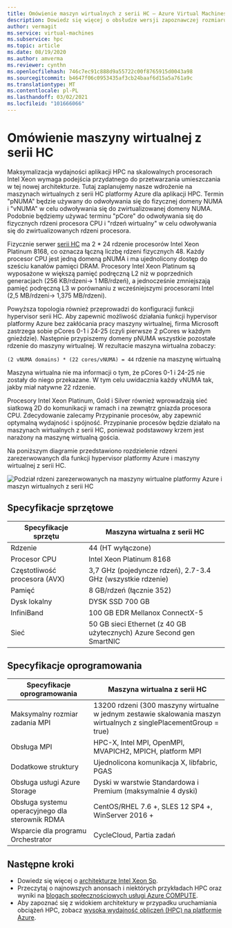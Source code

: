 ```yaml
---
title: Omówienie maszyn wirtualnych z serii HC — Azure Virtual Machines | Microsoft Docs
description: Dowiedz się więcej o obsłudze wersji zapoznawczej rozmiaru maszyny wirtualnej z serii HC na platformie Azure.
author: vermagit
ms.service: virtual-machines
ms.subservice: hpc
ms.topic: article
ms.date: 08/19/2020
ms.author: amverma
ms.reviewer: cynthn
ms.openlocfilehash: 746c7ec91c888d9a55722c00f8765915d0043a98
ms.sourcegitcommit: b4647f06c0953435af3cb24baaf6d15a5a761a9c
ms.translationtype: MT
ms.contentlocale: pl-PL
ms.lasthandoff: 03/02/2021
ms.locfileid: "101666066"
---
```

# <a name="hc-series-virtual-machine-overview"></a>Omówienie maszyny wirtualnej z serii HC

Maksymalizacja wydajności aplikacji HPC na skalowalnych procesorach Intel Xeon wymaga podejścia przydatnego do przetwarzania umieszczania w tej nowej architekturze. Tutaj zaplanujemy nasze wdrożenie na maszynach wirtualnych z serii HC platformy Azure dla aplikacji HPC. Termin "pNUMA" będzie używany do odwoływania się do fizycznej domeny NUMA i "vNUMA" w celu odwoływania się do zwirtualizowanej domeny NUMA. Podobnie będziemy używać terminu "pCore" do odwoływania się do fizycznych rdzeni procesora CPU i "rdzeń wirtualny" w celu odwoływania się do zwirtualizowanych rdzeni procesora.

Fizycznie serwer [serii HC](../../hc-series.md) ma 2 * 24 rdzenie procesorów Intel Xeon Platinum 8168, co oznacza łączną liczbę rdzeni fizycznych 48. Każdy procesor CPU jest jedną domeną pNUMA i ma ujednolicony dostęp do sześciu kanałów pamięci DRAM. Procesory Intel Xeon Platinum są wyposażone w większą pamięć podręczną L2 niż w poprzednich generacjach (256 KB/rdzeni-> 1 MB/rdzeń), a jednocześnie zmniejszają pamięć podręczną L3 w porównaniu z wcześniejszymi procesorami Intel (2,5 MB/rdzeni-> 1,375 MB/rdzeni).

Powyższa topologia również przeprowadzi do konfiguracji funkcji hypervisor serii HC. Aby zapewnić możliwość działania funkcji hypervisor platformy Azure bez zakłócania pracy maszyny wirtualnej, firma Microsoft zastrzega sobie pCores 0-1 i 24-25 (czyli pierwsze 2 pCores w każdym gnieździe). Następnie przypiszemy domeny pNUMA wszystkie pozostałe rdzenie do maszyny wirtualnej. W rezultacie maszyna wirtualna zobaczy:

`(2 vNUMA domains) * (22 cores/vNUMA) = 44` rdzenie na maszynę wirtualną

Maszyna wirtualna nie ma informacji o tym, że pCores 0-1 i 24-25 nie zostały do niego przekazane. W tym celu uwidacznia każdy vNUMA tak, jakby miał natywne 22 rdzenie.

Procesory Intel Xeon Platinum, Gold i Silver również wprowadzają sieć siatkową 2D do komunikacji w ramach i na zewnątrz gniazda procesora CPU. Zdecydowanie zalecamy Przypinanie procesów, aby zapewnić optymalną wydajność i spójność. Przypinanie procesów będzie działało na maszynach wirtualnych z serii HC, ponieważ podstawowy krzem jest narażony na maszynę wirtualną gościa.

Na poniższym diagramie przedstawiono rozdzielenie rdzeni zarezerwowanych dla funkcji hypervisor platformy Azure i maszyny wirtualnej z serii HC.

![Podział rdzeni zarezerwowanych na maszyny wirtualne platformy Azure i maszyn wirtualnych z serii HC](./media/hc-series-overview/segregation-cores.png)

## <a name="hardware-specifications"></a>Specyfikacje sprzętowe

| Specyfikacje sprzętu          | Maszyna wirtualna z serii HC                     |
|----------------------------------|----------------------------------|
| Rdzenie                            | 44 (HT wyłączone)                 |
| Procesor CPU                              | Intel Xeon Platinum 8168         |
| Częstotliwość procesora (AVX)          | 3,7 GHz (pojedyncze rdzeń), 2.7-3.4 GHz (wszystkie rdzenie) |
| Pamięć                           | 8 GB/rdzeń (łącznie 352)            |
| Dysk lokalny                       | DYSK SSD 700 GB                       |
| InfiniBand                       | 100 GB EDR Mellanox ConnectX-5   |
| Sieć                          | 50 GB sieci Ethernet (z 40 GB użytecznych) Azure Second gen SmartNIC    |

## <a name="software-specifications"></a>Specyfikacje oprogramowania

| Specyfikacje oprogramowania     |Maszyna wirtualna z serii HC           |
|-----------------------------|-----------------------|
| Maksymalny rozmiar zadania MPI            | 13200 rdzeni (300 maszyny wirtualne w jednym zestawie skalowania maszyn wirtualnych z singlePlacementGroup = true)  |
| Obsługa MPI                 | HPC-X, Intel MPI, OpenMPI, MVAPICH2, MPICH, platform MPI  |
| Dodatkowe struktury       | Ujednolicona komunikacja X, libfabric, PGAS |
| Obsługa usługi Azure Storage       | Dyski w warstwie Standardowa i Premium (maksymalnie 4 dyski) |
| Obsługa systemu operacyjnego dla sterownik RDMA   | CentOS/RHEL 7.6 +, SLES 12 SP4 +, WinServer 2016 +  |
| Wsparcie dla programu Orchestrator        | CycleCloud, Partia zadań  |

## <a name="next-steps"></a>Następne kroki

- Dowiedz się więcej o [architekturze Intel Xeon Sp](https://software.intel.com/content/www/us/en/develop/articles/intel-xeon-processor-scalable-family-technical-overview.html).
- Przeczytaj o najnowszych anonsach i niektórych przykładach HPC oraz wyniki na [blogach społecznościowych usługi Azure COMPUTE](https://techcommunity.microsoft.com/t5/azure-compute/bg-p/AzureCompute).
- Aby zapoznać się z widokiem architektury w przypadku uruchamiania obciążeń HPC, zobacz [wysoka wydajność obliczeń (HPC) na platformie Azure](/azure/architecture/topics/high-performance-computing/).
